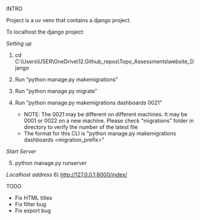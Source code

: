 INTRO 

Project is a uv venv that contains a django project. 

To localhost the django project:

_Setting up_
1) cd C:\Users\USER\OneDrive\12.Github_repos\Topo_Assessments\website_Django
2) Run "python manage.py makemigrations"
3) Run "python manage.py migrate"
4) Run "python manage.py makemigrations dashboards 0021"
   
   - NOTE: The 0021 may be different on different machines. It may be 0001 or 0022 on a new machine. Please check "migrations" folder in directory to verify the number of the latest file 
   - The format for this CLI is "python manage.py makemigrations dashboards <migration_prefix>"
  
_Start Server_

5) python manage.py runserver    

_Localhost address_
6) http://127.0.0.1:8000/index/


TODO

- Fix HTML titles
- Fix filter bug
- Fix export bug
